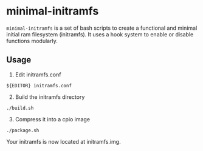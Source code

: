# minimal-initramfs

`minimal-initramfs` is a set of bash scripts to create a functional and minimal initial ram filesystem (initramfs). It uses a hook system to enable or disable functions modularly.

## Usage

1. Edit initramfs.conf

`${EDITOR} initramfs.conf`

2. Build the initramfs directory

`./build.sh`

3. Compress it into a cpio image

`./package.sh`

Your initramfs is now located at initramfs.img.
